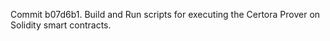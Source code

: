 Commit b07d6b1.                    Build and Run scripts for executing the Certora Prover on Solidity smart contracts.
